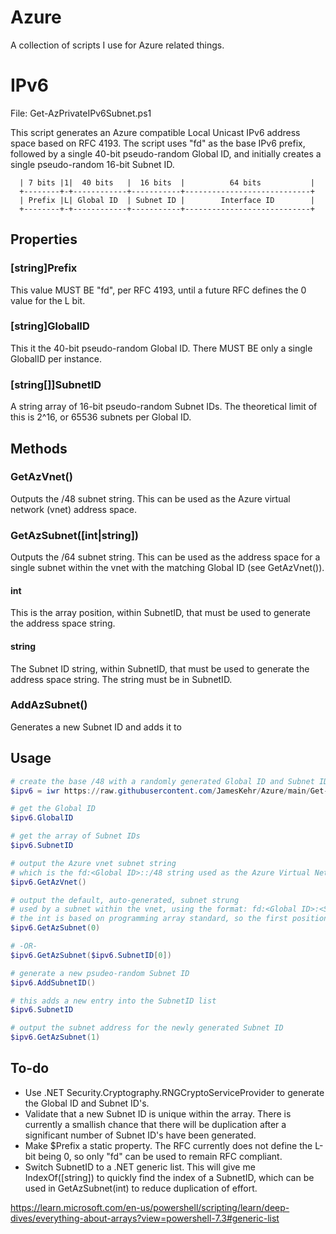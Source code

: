 # Azure
A collection of scripts I use for Azure related things.


# IPv6

File: Get-AzPrivateIPv6Subnet.ps1

This script generates an Azure compatible Local Unicast IPv6 address space based on RFC 4193. The script uses "fd" as the base IPv6 prefix, followed by a single 40-bit pseudo-random Global ID, and initially creates a single pseudo-random 16-bit Subnet ID.

      | 7 bits |1|  40 bits   |  16 bits  |          64 bits           |
      +--------+-+------------+-----------+----------------------------+
      | Prefix |L| Global ID  | Subnet ID |        Interface ID        |
      +--------+-+------------+-----------+----------------------------+

## Properties

### [string]Prefix

This value MUST BE "fd", per RFC 4193, until a future RFC defines the 0 value for the L bit.

### [string]GlobalID

This it the 40-bit pseudo-random Global ID. There MUST BE only a single GlobalID per instance.

### [string[]]SubnetID

A string array of 16-bit pseudo-random Subnet IDs. The theoretical limit of this is 2^16, or 65536 subnets per Global ID.

## Methods

### GetAzVnet()

Outputs the /48 subnet string. This can be used as the Azure virtual network (vnet) address space.

### GetAzSubnet([int|string])

Outputs the /64 subnet string. This can be used as the address space for a single subnet within the vnet with the matching Global ID (see GetAzVnet()).

#### int

This is the array position, within SubnetID, that must be used to generate the address space string.


#### string

The Subnet ID string, within SubnetID, that must be used to generate the address space string. The string must be in SubnetID.

### AddAzSubnet()

Generates a new Subnet ID and adds it to 


## Usage

```PowerShell
# create the base /48 with a randomly generated Global ID and Subnet ID
$ipv6 = iwr https://raw.githubusercontent.com/JamesKehr/Azure/main/Get-AzPrivateIPv6Subnet.ps1 | iex

# get the Global ID
$ipv6.GlobalID

# get the array of Subnet IDs
$ipv6.SubnetID

# output the Azure vnet subnet string
# which is the fd:<Global ID>::/48 string used as the Azure Virtual Network IPv6 address space
$ipv6.GetAzVnet()

# output the default, auto-generated, subnet strung
# used by a subnet within the vnet, using the format: fd:<Global ID>:<Subnet ID>::/64
# the int is based on programming array standard, so the first position is 0, not 1.
$ipv6.GetAzSubnet(0)

# -OR-
$ipv6.GetAzSubnet($ipv6.SubnetID[0])

# generate a new psudeo-random Subnet ID
$ipv6.AddSubnetID()

# this adds a new entry into the SubnetID list
$ipv6.SubnetID

# output the subnet address for the newly generated Subnet ID
$ipv6.GetAzSubnet(1)
```

## To-do
- Use .NET Security.Cryptography.RNGCryptoServiceProvider to generate the Global ID and Subnet ID's.
- Validate that a new Subnet ID is unique within the array. There is currently a smallish chance that there will be duplication after a significant number of Subnet ID's have been generated.
- Make $Prefix a static property. The RFC currently does not define the L-bit being 0, so only "fd" can be used to remain RFC compliant.
- Switch SubnetID to a .NET generic list. This will give me IndexOf([string]) to quickly find the index of a SubnetID, which can be used in GetAzSubnet(int) to reduce duplication of effort.

https://learn.microsoft.com/en-us/powershell/scripting/learn/deep-dives/everything-about-arrays?view=powershell-7.3#generic-list
